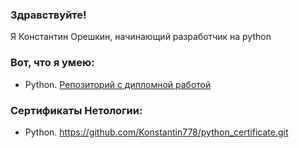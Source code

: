 ### Здравствуйте!

Я Константин Орешкин, начинающий разработчик на python

### Вот, что я умею:

* Python. [Репозиторий с дипломной работой](https://github.com/Konstantin778/vkinder_bot.git)

### Сертификаты Нетологии:

* Python. https://github.com/Konstantin778/python_certificate.git
